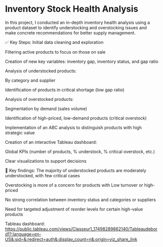 # Inventory Stock Health Analysis

In this project, I conducted an in-depth inventory health analysis using a product dataset to identify understocking and overstocking issues and make concrete recommendations for better supply management. 

✅ Key Steps:
Initial data cleaning and exploration

Filtering active products to focus on those on sale

Creation of new key variables: inventory gap, inventory status, and gap ratio

Analysis of understocked products:

By category and supplier

Identification of products in critical shortage (low gap ratio)

Analysis of overstocked products:

Segmentation by demand (sales volume)

Identification of high-priced, low-demand products (critical overstock)

Implementation of an ABC analysis to distinguish products with high strategic value

Creation of an interactive Tableau dashboard:

Global KPIs (number of products, % understock, % critical overstock, etc.)

Clear visualizations to support decisions

📌 Key findings:
The majority of understocked products are moderately understocked, with few critical cases

Overstocking is more of a concern for products with Low turnover or high-priced

No strong correlation between inventory status and categories or suppliers

Need for targeted adjustment of reorder levels for certain high-value products

Tableau dashboard: https://public.tableau.com/views/Classeur1_17498289862140/Tableaudebord1?:language=en-US&:sid=&:redirect=auth&:display_count=n&:origin=viz_share_link
